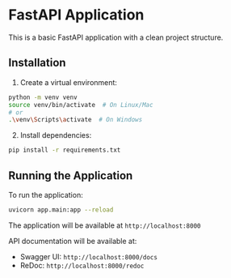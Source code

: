 # FastAPI Application

This is a basic FastAPI application with a clean project structure.

## Installation

1. Create a virtual environment:
```bash
python -m venv venv
source venv/bin/activate  # On Linux/Mac
# or
.\venv\Scripts\activate  # On Windows
```

2. Install dependencies:
```bash
pip install -r requirements.txt
```

## Running the Application

To run the application:

```bash
uvicorn app.main:app --reload
```

The application will be available at `http://localhost:8000`

API documentation will be available at:
- Swagger UI: `http://localhost:8000/docs`
- ReDoc: `http://localhost:8000/redoc` 